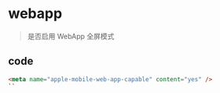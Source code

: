 # webapp
> 是否启用 WebApp 全屏模式

## code
```html
<meta name="apple-mobile-web-app-capable" content="yes" />
``